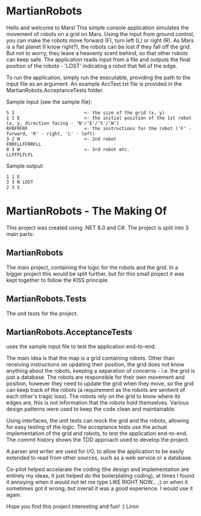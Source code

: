 # MartianRobots
Hello and welcome to Mars! This simple console application simulates the movement of robots on a grid on Mars.
Using the input from ground control, you can make the robots move forward (F), turn left (L) or right (R).
As Mars is a flat planet (I know right?), the robots can be lost if they fall off the grid.
But not to worry, they leave a heavenly scent behind, so that other robots can keep safe.
The application reads input from a file and outputs the final position of the robots - 'LOST' indicating a robot that fell of the edge.

To run the application, simply run the executable, providing the path to the input file as an argument.
An example AccTest.txt file is provided in the MartianRobots.AcceptanceTests folder.

Sample input (see the sample file):
```
5 3                          <- the size of the grid (x, y)
1 1 E                        <- the initial position of the 1st robot (x, y, direction facing - 'N'/'E'/'S'/'W')
RFRFRFRF                     <- the instructions for the robot ('F' - forward, 'R' - right, 'L' - left)
3 2 N                        <- 2nd robot
FRRFLLFFRRFLL
0 3 W                        <- 3rd robot etc.
LLFFFLFLFL
```

Sample output:
```
1 1 E
3 3 N LOST
2 3 S
```

# MartianRobots - The Making Of
This project was created using .NET 8.0 and C#.
The project is split into 3 main parts:

## MartianRobots
The main project, containing the logic for the robots and the grid.
In a bigger project this would be split further,
but for this small project it was kept together to follow the KISS principle.

## MartianRobots.Tests
The unit tests for the project.

## MartianRobots.AcceptanceTests
uses the sample input file to test the application end-to-end.
	
The main idea is that the map is a grid containing robots. Other than receiving instructions on updating their position, the grid does not know anything about the robots, keeping a separation of concerns - i.e. the grid is just a database.
The robots are responsible for their own movement and position, however they need to update the grid when they move, so the grid can keep track of the robots (a requirement as the robots are sentient of each other's tragic loss).
The robots rely on the grid to know where its edges are, this is not information that the robots hold themselves.
Various design patterns were used to keep the code clean and maintainable.

Using interfaces, the unit tests can mock the grid and the robots, allowing for easy testing of the logic.
The acceptance tests use the actual implementation of the grid and robots, to test the application end-to-end.
The commit history shows the TDD approach used to develop the project.

A parser and writer are used for I/O, to allow the application to be easily extended to read from other sources, such as a web service or a database.

Co-pilot helped accelarate the coding (the design and implementation are entirely my ideas, it just helped do the boilerplating coding), at times I found it annoying when it would not let me type LIKE RIGHT NOW... ;) or when it sometimes got it wrong; but overall it was a good experience. I would use it again. 

Hope you find this project interesting and fun! :)
Liron
